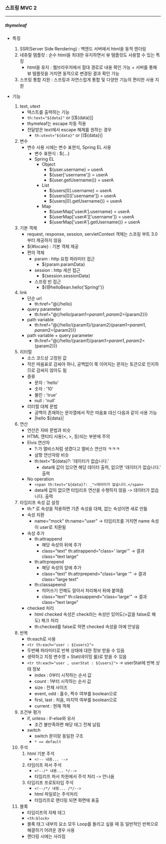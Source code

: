 ### 스프링 MVC 2

<hr />

##### thymeleaf
- 특징
    1. SSR(Server Side Rendering) : 백엔드 서버에서 html을 동적 렌더링
    2. 네츄럴 템플릿 : 순수 html을 최대한 유지하면서 뷰 템플릿도 사용할 수 있는 특징
        - html을 유지 : 웹브라우저에서 절대 경로로 내용 확인 가능 + 서버를 통해 뷰 템플릿을 거치면 동적으로 변경된 결과 확인 가능
    3. 스프링 통합 지원 : 스프링과 자연스럽게 통합 및 다양한 기능의 편리한 사용 지원

- 기능
    1. text, utext
        - 텍스트를 출력하는 기능
        - ```th:text="${data}"``` or [[${data}]]
        - thymeleaf는 escape 자동 적용
        - 전달받은 text에서 escape 해제를 원하는 경우
            - ```th:utext="${data}"``` or [(${data})]
    2. 변수
        - 변수 사용 시에는 변수 표현식, Spring EL 사용
            - 변수 표현식 : ${...}
            - Spring EL
                - Object
                    - ${user.username} = userA
                    - ${user['username']} = userA
                    - ${user.getUsername()} = userA
                - List
                    - ${users[0].username} = userA
                    - ${users[0]['username']} = userA
                    - ${users[0].getUsername()} = userA
                - Map
                    - ${userMap['userA'].username} = userA
                    - ${userMap['userA']['username']} = userA
                    - ${userMap['userA'].getUsername()} = userA
    3. 기본 객체
        - request, response, session, servletContext 객체는 스프링 부트 3.0부터 제공하지 않음
        - ${#locale} : 기본 객체 제공
        - 편의 객체
            - param : http 요청 파라미터 접근
                - ${param.paramData}
            - session : http 세션 접근
                - ${session.sessionData}
            - 스프링 빈 접근
                - ${@helloBean.hello('Spring!')}
    4. link
        - 단순 url
            - th:href="@{/hello}
        - query parameter
            - th:href="@{/hello(param1=${param1}, param2=${param2})}
        - path variable
            - th:href="@{/hello/{param1}/{param2}(param1=${param1}, param2=${param2})}
        - path variable + query parameter
            - th:href="@{/hello/{param1}(param1=${param1}, param2=${param2})}
    5. 리터럴
        - 소스 코드상 고정된 값
        - 작은 따옴표로 감싸야 하나, 공백없이 쭉 이어지는 문자는 토큰으로 인지하므로 감싸지 않아도 됨
        - 종류
            - 문자 : 'hello'
            - 숫자 : '10'
            - 불린 : 'true'
            - null : 'null'
        - 리터럴 대체 문법
            - 공백이 존재하는 문자열에서 작은 따옴표 대신 다음과 같이 사용 가능
            - |hello ${data}|
    6. 연산
        - 연산은 자바 문법과 비슷
        - HTML 엔티티 사용(<, >, 등)되는 부분에 주의
        - Elvis 연산자
            - ?:가 엘비스처럼 생겼다고 엘비스 연산자 ㅋㅋㅋ
            - 삼항 연산자랑 비슷
            - th:text="${data}?: '데이터가 없습니다.'
                - data에 값이 있으면 해당 데이터 출력, 없으면 '데이터가 없습니다.' 출력
        - No operation
            - ```<span th:text="${data}?: _">데이터가 없습니다.</span>```
            - data에 값이 없으면 타임리프 연산을 수행하지 않음 -> 데이터가 없습니다. 출력
    7. 타임리프 속성 값 설정
        - th:* 로 속성을 적용하면 기존 속성을 대체, 없는 속성이면 새로 만듦
        - 속성 치환
            - name="mock" th:name="user" -> 타임리프를 거치면 name 속성이 user로 치환됨
        - 속성 추가
            - th:attrappend
                - 해당 속성의 뒤에 추가
                - class="text" th:attrappend="class=' large'" -> 결과 class="text large"
            - th:attrprepend
                - 해당 속성의 앞에 추가
                - class="text" th:attrprepend="class='large '" -> 결과 class="large text"
            - th:classapeend
                - 띄어쓰기 안해도 알아서 처리해서 뒤에 붙여줌
                - class="text" th:classappend="class='large'" -> 결과 class="text large"
        - checked 처리
            - html checked 속성은 check라는 속성만 있어도(=값을 false로 해도) 체크 처리
            - th:checked를 false로 하면 checked 속성을 아예 안넣음
    8. 반복
        - th:each로 사용
        - ```<tr th:each="user : ${users}">```
        - 두번째 파라미터로 반복 상태에 대한 정보 받을 수 있음
        - 생략하고 지정 변수명 + Stat(네이밍 룰)로 받을 수 있음
        - ```<tr th:each="user , userStat : ${users}">``` -> userStat에 반복 상태 정보
            - index : 0부터 시작하는 순서 값
            - count : 1부터 시작하는 순서 값
            - size : 전체 사이즈
            - event, odd : 홀수, 짝수 여부를 boolean으로
            - first, last : 처음, 마지막 여부를 boolean으로
            - current : 현재 객체
    9. 조건부 평가
        - if, unless : if-else와 유사
            - 조건 불만족하면 해당 태그 전체 날림
        - switch
            - switch 문이랑 동일한 구조
            - ```* == default```
    10. 주석
        1. html 기본 주석
            - ```<!-- 내용... -->```
        2. 타임리프 파서 주석
            - ``` <!--/* 내용... */--> ```
            - 타임리프 파서 차원에서 주석 처리 -> 안나옴
        3. 타임리프 프로토타입 주석
            - ``` <!--/*/ 내용... /*/--> ```
            - html 파일로는 주석처리
            - 타임리프로 랜더링 되면 화면에 표출
    11. 블록
        - 타임리프의 자체 태그
        - ```<th:block>```
        - 블록 태그 내부의 요소 모두 Loop를 돌리고 싶을 때 등 일반적인 반복으로 해결하기 어려운 경우 사용
        - 랜더링 시에는 사라짐
